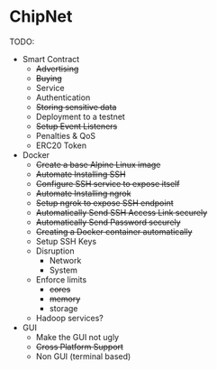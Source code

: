 # ChipNet

TODO:

- Smart Contract
    - ~~Advertising~~
    - ~~Buying~~
    - Service
    - Authentication
    - ~~Storing sensitive data~~
    - Deployment to a testnet
    - ~~Setup Event Listeners~~
    - Penalties & QoS
    - ERC20 Token
- Docker
    - ~~Create a base Alpine Linux image~~
    - ~~Automate Installing SSH~~
    - ~~Configure SSH service to expose itself~~
    - ~~Automate Installing ngrok~~
    - ~~Setup ngrok to expose SSH endpoint~~
    - ~~Automatically Send SSH Access Link securely~~
    - ~~Automatically Send Password securely~~
    - ~~Creating a Docker container automatically~~
    - Setup SSH Keys
    - Disruption
        - Network
        - System
    - Enforce limits
        - ~~cores~~
        - ~~memory~~
        - storage
    - Hadoop services?
- GUI
    - Make the GUI not ugly
    - ~~Cross Platform Support~~
    - Non GUI (terminal based)
